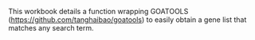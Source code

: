 This workbook details a function wrapping GOATOOLS (https://github.com/tanghaibao/goatools) to easily obtain a gene list that matches any search term.
